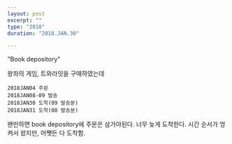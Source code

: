 ```yaml
---
layout: post
excerpt: ""
type: "2018" 
duration: "2018.JAN.30"

---
```


"Book depository"

왕좌의 게임, 트와라잇을 구매하였는데
```
2018JAN04 주문
2018JAN08-09 발송
2018JAN30 도착(09 발송분)
2018JAN31 도착(08 발송분)
```
왠만하면 book depository에 주문은 삼가야된다.
너무 늦게 도착한다.
시간 순서가 엉켜서 왔지만, 어쨋든 다 도착함.

